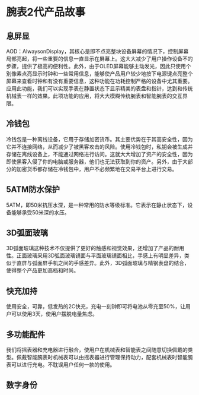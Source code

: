 #            腕表2代产品故事

## 息屏显

AOD：AlwaysonDisplay，其核心是即不点亮整块设备屏幕的情况下，控制屏幕局部亮起，将一些重要的信息一直显示在屏幕上。这大大减少了用户操作设备不的步骤，提供了极高的便利性。此外，由于OLED屏幕能够主动发光，因此只使用个别像素点亮显示时钟和一些常用信息，能够使产品用户较少地按下电源键点亮整个屏幕来查看时钟和有没有重要信息，这种功能在功耗控制严格的设备中尤其重要。应用此功能，我们可以实现手表在静置状态下显示精美的表盘和指针，达到和传统机械表一样的效果。此项功能的应用，将大大模糊传统腕表和智能腕表的交互界限。

## 冷钱包

冷钱包是一种离线设备，它用于存储加密货币。其主要优势在于其高安全性，因为它并不连接网络，从而减少了被黑客攻击的风险。使用冷钱包时，私钥会被生成并存储在离线设备上，不能通过网络进行访问。这就大大增加了资产的安全性，因为即使黑客入侵了你的电脑或服务器，他们也无法获取到你的资产。另外，由于大部分的加密货币都存储在冷钱包中，用户不必频繁地在交易平台上进行交易。

## 5ATM防水保护

5ATM，即50米抗压水深，是一种常用的防水等级标准。它表示在静止状态下，设备能够承受50米深的水压。

## 3D弧面玻璃

3D弧面玻璃这种技术不仅提供了更好的触感和视觉效果，还增加了产品的耐用性。正面玻璃采用3D弧面玻璃镜面与平面玻璃镜面相比，手感上有明显差异，类似于直屏与弧面屏手机之间的手感差异。此外，3D弧面玻璃与精钢表盘的结合，使得整个产品更加高档和时尚。

## 快充加持

使用安全，可靠，低发热的2C快充，充电一刻钟即可将电池从零充至50%，让用户可以使用3天，使用户摆脱电量焦虑。

## 多功能配件

我们将摇表器和充电器进行融合，使用户在机械表和智能表之间随意切换佩戴的类型。佩戴智能腕表时机械表可以由摇表器进行管理保持动力，配套机械表时智能腕表可以进行充电。不耽误用户任何一款的使用。

## 数字身份


